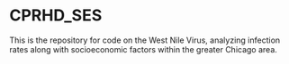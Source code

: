# CPRHD_SES

This is the repository for code on the West Nile Virus, analyzing infection rates along with socioeconomic factors within the greater Chicago area.
